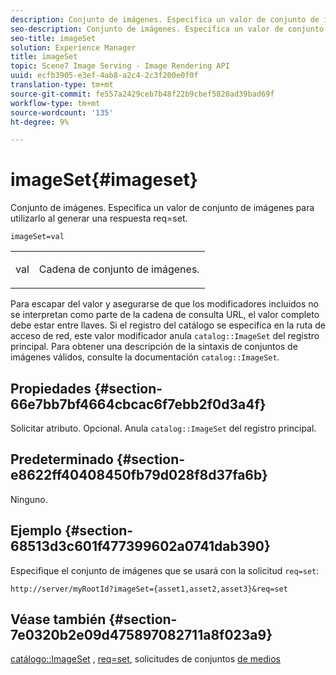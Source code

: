 ```yaml
---
description: Conjunto de imágenes. Especifica un valor de conjunto de imágenes para utilizarlo al generar una respuesta req=set.
seo-description: Conjunto de imágenes. Especifica un valor de conjunto de imágenes para utilizarlo al generar una respuesta req=set.
seo-title: imageSet
solution: Experience Manager
title: imageSet
topic: Scene7 Image Serving - Image Rendering API
uuid: ecfb3905-e3ef-4ab8-a2c4-2c3f200e0f0f
translation-type: tm+mt
source-git-commit: fe557a2429ceb7b48f22b9cbef5820ad39bad69f
workflow-type: tm+mt
source-wordcount: '135'
ht-degree: 9%

---
```



# imageSet{#imageset}

Conjunto de imágenes. Especifica un valor de conjunto de imágenes para utilizarlo al generar una respuesta req=set.

`imageSet=val`

<table id="simpletable_F697691D166C407D82233664814F4663"> 
 <tr class="strow"> 
  <td class="stentry"> <p><span class="codeph"> <span class="varname"> val</span></span> </p> </td> 
  <td class="stentry"> <p>Cadena de conjunto de imágenes. </p></td> 
 </tr> 
</table>

Para escapar del valor y asegurarse de que los modificadores incluidos no se interpretan como parte de la cadena de consulta URL, el valor completo debe estar entre llaves. Si el registro del catálogo se especifica en la ruta de acceso de red, este valor modificador anula `catalog::ImageSet` del registro principal. Para obtener una descripción de la sintaxis de conjuntos de imágenes válidos, consulte la documentación `catalog::ImageSet`.

## Propiedades {#section-66e7bb7bf4664cbcac6f7ebb2f0d3a4f}

Solicitar atributo. Opcional. Anula `catalog::ImageSet` del registro principal.

## Predeterminado {#section-e8622ff40408450fb79d028f8d37fa6b}

Ninguno.

## Ejemplo {#section-68513d3c601f477399602a0741dab390}

Especifique el conjunto de imágenes que se usará con la solicitud `req=set`:

`http://server/myRootId?imageSet={asset1,asset2,asset3}&req=set`

## Véase también {#section-7e0320b2e09d475897082711a8f023a9}

[catálogo::ImageSet](/help/aem-is-ir-api/is-api/image-catalog/image-serving-api-ref/c-image-catalog-reference/c-image-svg-data-reference/c-image-data-reference/r-imageset-cat.md) ,  [req=set](../../../../../is-api/http-ref/image-serving-api-ref/c-http-protocol-reference/c-command-reference/r-req/r-req.md#reference-907cdb4a97034db7ad94695f25552e76), solicitudes de conjuntos  [de medios](../../../../../is-api/http-ref/image-serving-api-ref/c-http-protocol-reference/c-syntax-and-features/r-media-set-requests.md#reference-f2f2aa11208b47609fe17848d3b86a0b)
